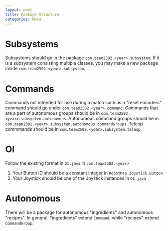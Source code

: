 ```yaml
---
layout: post
title: Package Structure
categories: Meta
---
```

# Subsystems

Subsystems should go in the package `com.team2502.<year>.subsystem`. If it is a subsystem consisting multiple classes, you may make a new package inside `com.team2502.<year>.subsystem`.

# Commands

Commands not intended for use during a match such as a "reset encoders" command should go under `com.team2502.<year>.command`. Commands that are a part of autonomous groups should be in `com.team2502.<year>.subsystem.autonomous`. Autonomous command groups should be in `com.team2502.<year>.subsystem.autonomous.commandGroups`. Teleop commmands should be in `com.team2502.<year>.subsystem.teleop`

# OI

Follow the existing format in `OI.java` in `com.team2502.<year>`

1. Your Button ID should be a constant integer in `RobotMap.Joystick.Button`
2. Your Joystick should be one of the Joystick instances in `OI.java`

# Autonomous

There will be a package for autonomous "ingredients" and autonomous "recipes". In general, "ingredients" extend `Command`, while "recipes" extend `CommandGroup`.
